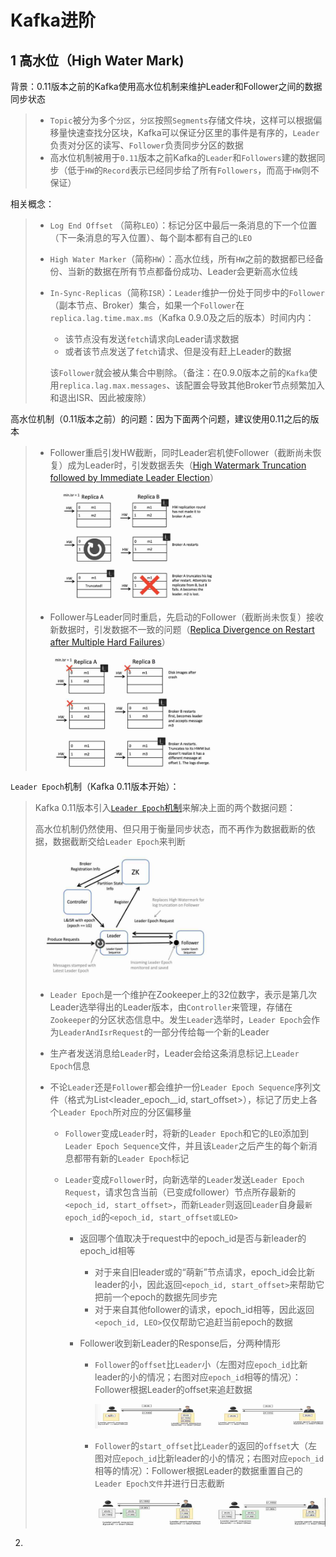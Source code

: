 # Kafka进阶

## 1 高水位（High Water Mark)

背景：0.11版本之前的Kafka使用高水位机制来维护Leader和Follower之间的数据同步状态

> * `Topic`被分为多个`分区`，`分区`按照`Segments`存储文件块，这样可以根据偏移量快速查找分区块，Kafka可以保证分区里的事件是有序的，`Leader`负责对分区的读写、`Follower`负责同步分区的数据
> * 高水位机制被用于`0.11`版本之前Kafka的`Leader`和`Followers`建的数据同步（低于`HW`的`Record`表示已经同步给了所有`Followers`，而高于`HW`则不保证）

相关概念：

> * `Log End Offset` （简称`LEO`）：标记分区中最后一条消息的下一个位置（下一条消息的写入位置）、每个副本都有自己的`LEO`
>
> * `High Water Marker`（简称`HW`）：高水位线，所有`HW`之前的数据都已经备份、当新的数据在所有节点都备份成功、Leader会更新高水位线
>
> * `In-Sync-Replicas`（简称`ISR`）：`Leader`维护一份处于同步中的`Follower`（副本节点、Broker）集合，如果一个`Follower`在`replica.lag.time.max.ms`（Kafka 0.9.0及之后的版本）时间内内：
>
>   * 该节点没有发送`fetch`请求向Leader请求数据
>   * 或者该节点发送了`fetch`请求、但是没有赶上Leader的数据
>
>   该`Follower`就会被从集合中剔除。（备注：在0.9.0版本之前的`Kafka`使用`replica.lag.max.messages`、该配置会导致其他Broker节点频繁加入和退出ISR、因此被废除）

高水位机制（0.11版本之前）的问题：因为下面两个问题，建议使用0.11之后的版本

> * Follower重启引发HW截断，同时Leader宕机使Follower（截断尚未恢复）成为Leader时，引发数据丢失（[High Watermark Truncation followed by Immediate Leader Election](https://cwiki.apache.org/confluence/display/KAFKA/KIP-101+-+Alter+Replication+Protocol+to+use+Leader+Epoch+rather+than+High+Watermark+for+Truncation#KIP101AlterReplicationProtocoltouseLeaderEpochratherthanHighWatermarkforTruncation-Scenario1:HighWatermarkTruncationfollowedbyImmediateLeaderElection)）
>
>   ![](https://raw.githubusercontent.com/kenfang119/pics/main/300_kafka/kafka_dataloss_s1.jpg)  
>
> * Follower与Leader同时重启，先启动的Follower（截断尚未恢复）接收新数据时，引发数据不一致的问题（[Replica Divergence on Restart after Multiple Hard Failures](https://cwiki.apache.org/confluence/display/KAFKA/KIP-101+-+Alter+Replication+Protocol+to+use+Leader+Epoch+rather+than+High+Watermark+for+Truncation#KIP101AlterReplicationProtocoltouseLeaderEpochratherthanHighWatermarkforTruncation-Scenario2:ReplicaDivergenceonRestartafterMultipleHardFailures)）
>
>   ![](https://raw.githubusercontent.com/kenfang119/pics/main/300_kafka/kafka_replica_divergence_s1.jpg)

`Leader Epoch`机制（Kafka 0.11版本开始）：

> Kafka 0.11版本引入[`Leader Epoch`机制](https://cwiki.apache.org/confluence/display/KAFKA/KIP-101+-+Alter+Replication+Protocol+to+use+Leader+Epoch+rather+than+High+Watermark+for+Truncation#KIP101AlterReplicationProtocoltouseLeaderEpochratherthanHighWatermarkforTruncation-Solution)来解决上面的两个数据问题：
>
> 高水位机制仍然使用、但只用于衡量同步状态，而不再作为数据截断的依据，数据截断交给`Leader Epoch`来判断
>
> ![](https://raw.githubusercontent.com/kenfang119/pics/main/300_kafka/kafka_epoch.jpg)
>
> * `Leader Epoch`是一个维护在Zookeeper上的32位数字，表示是第几次Leader选举得出的Leader版本，由`Controller`来管理，存储在`Zookeeper`的分区状态信息中。发生`Leader`选举时，`Leader Epoch`会作为`LeaderAndIsrRequest`的一部分传给每一个新的Leader
>
> * 生产者发送消息给`Leader`时，Leader会给这条消息标记上`Leader Epoch`信息
>
> * 不论`Leader`还是`Follower`都会维护一份`Leader Epoch Sequence`序列文件（格式为List<leader_epoch__id, start_offset>），标记了历史上各个`Leader Epoch`所对应的分区偏移量
>
>   * `Follower`变成`Leader`时，将新的`Leader Epoch`和它的`LEO`添加到`Leader Epoch Sequence`文件，并且该`Leader`之后产生的每个新消息都带有新的`Leader Epoch`标记
>
>   * `Leader`变成`Follower`时，向新选举的`Leader`发送`Leader Epoch Request`，请求包含当前（已变成follower）节点所存最新的`<epoch_id, start_offset>`，而新`Leader`则返回`Leader`自身最`新epoch_id`的`<epoch_id, start_offset或LEO>`
>
>     * 返回哪个值取决于request中的epoch_id是否与新leader的epoch_id相等
>
>       * 对于来自旧leader或的“萌新”节点请求，epoch_id会比新leader的小，因此返回`<epoch_id, start_offset>`来帮助它把前一个epoch的数据先同步完
>       * 对于来自其他follower的请求，epoch_id相等，因此返回`<epoch_id, LEO>`仅仅帮助它追赶当前epoch的数据
>
>     * Follower收到新Leader的Response后，分两种情形
>
>       * `Follower`的`offset`比`Leader`小（左图对应`epoch_id`比新leader的小的情况；右图对应`epoch_id`相等的情况）：Follower根据Leader的offset来追赶数据
>
>         ![](https://raw.githubusercontent.com/kenfang119/pics/main/300_kafka/kafka_leaderepoch_sync_s1.jpg)
>
>       * `Follower`的`start_offset`比`Leader`的返回的`offset`大（左图对应`epoch_id`比新leader的小的情况；右图对应`epoch_id`相等的情况）：Follower根据Leader的数据重置自己的`Leader Epoch文件`并进行日志截断
>
>         ![](https://raw.githubusercontent.com/kenfang119/pics/main/300_kafka/kafka_leaderepoch_sync_s2.jpg)

2.  

